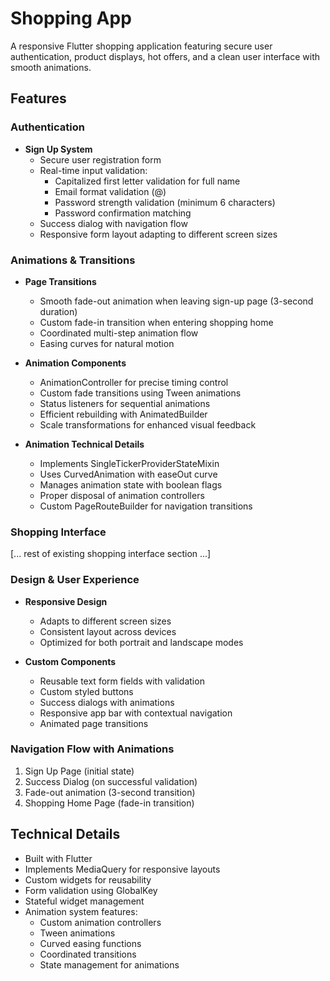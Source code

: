 # Shopping App

A responsive Flutter shopping application featuring secure user authentication, product displays, hot offers, and a clean user interface with smooth animations.

## Features

### Authentication
- **Sign Up System**
  - Secure user registration form
  - Real-time input validation:
    - Capitalized first letter validation for full name
    - Email format validation (@)
    - Password strength validation (minimum 6 characters)
    - Password confirmation matching
  - Success dialog with navigation flow
  - Responsive form layout adapting to different screen sizes

### Animations & Transitions
- **Page Transitions**
  - Smooth fade-out animation when leaving sign-up page (3-second duration)
  - Custom fade-in transition when entering shopping home
  - Coordinated multi-step animation flow
  - Easing curves for natural motion

- **Animation Components**
  - AnimationController for precise timing control
  - Custom fade transitions using Tween animations
  - Status listeners for sequential animations
  - Efficient rebuilding with AnimatedBuilder
  - Scale transformations for enhanced visual feedback

- **Animation Technical Details**
  - Implements SingleTickerProviderStateMixin
  - Uses CurvedAnimation with easeOut curve
  - Manages animation state with boolean flags
  - Proper disposal of animation controllers
  - Custom PageRouteBuilder for navigation transitions

### Shopping Interface
[... rest of existing shopping interface section ...]

### Design & User Experience
- **Responsive Design**
  - Adapts to different screen sizes
  - Consistent layout across devices
  - Optimized for both portrait and landscape modes

- **Custom Components**
  - Reusable text form fields with validation
  - Custom styled buttons
  - Success dialogs with animations
  - Responsive app bar with contextual navigation
  - Animated page transitions

### Navigation Flow with Animations
1. Sign Up Page (initial state)
2. Success Dialog (on successful validation)
3. Fade-out animation (3-second transition)
4. Shopping Home Page (fade-in transition)

## Technical Details
- Built with Flutter
- Implements MediaQuery for responsive layouts
- Custom widgets for reusability
- Form validation using GlobalKey<FormState>
- Stateful widget management
- Animation system features:
  - Custom animation controllers
  - Tween animations
  - Curved easing functions
  - Coordinated transitions
  - State management for animations